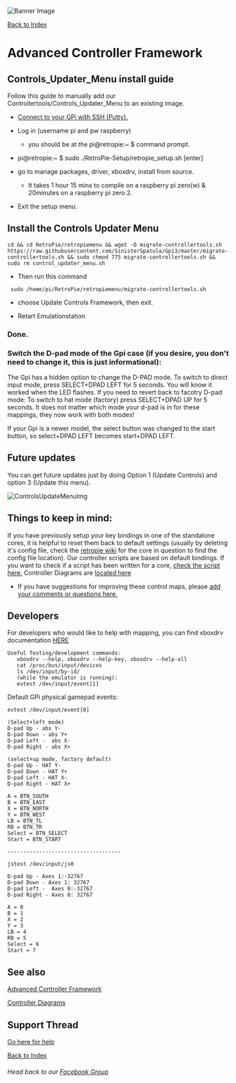 ![Banner Image](https://sinisterspatula.github.io/RetroflagGpiGuides/images/GuidesBanner.png)

[Back to Index](https://sinisterspatula.github.io/RetroflagGpiGuides/)


# Advanced Controller Framework
## Controls_Updater_Menu install guide

Follow this guide to manually add our Controllertools/Controls_Updater_Menu to an existing image.

* [Connect to your GPi with SSH (Putty).](https://www.youtube.com/watch?v=aEJoQZBSlSs)
* Log in (username pi and pw raspberry)
  * you should be at the pi@retropie:~ $
command prompt.

* pi@retropie:~ $  sudo ./RetroPie-Setup/retropie_setup.sh [enter]
* go to manage packages, driver, xboxdrv, install from source.
  * It takes 1 hour 15 mins to compile on a raspberry pi zero(w) & 20minutes on a raspberry pi zero 2.

* Exit the setup menu.

## Install the Controls Updater Menu

```shell
cd && cd RetroPie/retropiemenu && wget -O migrate-controllertools.sh  https://raw.githubusercontent.com/SinisterSpatula/Gpi3/master/migrate-controllertools.sh && sudo chmod 775 migrate-controllertools.sh && sudo rm control_updater_menu.sh
```

* Then run this command

```shell
 sudo /home/pi/RetroPie/retropiemenu/migrate-controllertools.sh
```

* choose Update Controls Framework, then exit.

* Retart Emulationstation

### Done.

### Switch the D-pad mode of the Gpi case (if you desire, you don't need to change it, this is just informational):

The Gpi has a hidden option to change the D-PAD mode. To switch to direct input mode, press SELECT+DPAD LEFT for 5 seconds. You will know it worked when the LED flashes. If you need to revert back to facotry D-pad mode: To switch to hat mode (factory) press SELECT+DPAD UP for 5 seconds.  It does not matter which mode your d-pad is in for these mappings, they now work with both modes!

If your Gpi is a newer model, the select button was changed to the start button, so select+DPAD LEFT becomes start+DPAD LEFT.

## Future updates

You can get future updates just by doing Option 1 (Update Controls) and option 3 (Update this menu).

  ![ControlsUpdateMenuImg](https://sinisterspatula.github.io/RetroflagGpiGuides/images/ControlsUpdateMenuImg.PNG)  

## Things to keep in mind:
If you have previously setup your key bindings in one of the standalone cores, it is helpful to reset them back to default settings (usually by deleting it's config file, check the [retropie wiki](https://github.com/RetroPie/RetroPie-Setup/wiki/) for the core in question to find the config file location).  Our controller scripts  are based on default bindings.  If you want to check if a script has been written for a core, [check the script here.](https://github.com/SinisterSpatula/Gpi2/blob/master/xboxdrvstart.sh)  Controller Diagrams are [located here](https://photos.app.goo.gl/iM52fxLmjadTocyk8)

* If you have suggestions for improving these control maps, please [add your comments or questions here.](https://github.com/SinisterSpatula/Gpi2/issues/2)



## Developers
For developers who would like to help with mapping, you can find xboxdrv documentation [HERE](https://xboxdrv.gitlab.io/xboxdrv.html)
```
Useful Testing/development commands:
   xboxdrv --help, xboxdrv --help-key, xboxdrv --help-all
   cat /proc/bus/input/devices
   ls /dev/input/by-id/
   (while the emulator is running):
   evtest /dev/input/event[1]
```

Default GPi physical gamepad events:

```
evtest /dev/input/event[0]

(Select+left mode)
D-pad Up - abs Y-
D-pad Down - abs Y+
D-pad Left -  abs X-
D-pad Right - abs X+

(select+up mode, factory default)
D-pad Up - HAT Y-
D-pad Down - HAT Y+
D-pad Left - HAT X-
D-pad Right - HAT X+

A = BTN_SOUTH
B = BTN_EAST
X = BTN_NORTH
Y = BTN_WEST
LB = BTN_TL
RB = BTN_TR
Select = BTN_SELECT
Start = BTN_START

------------------------------------

jstest /dev/input/js0

D-pad Up - Axes 1:-32767
D-pad Down - Axes 1: 32767
D-pad Left -  Axes 0:-32767
D-pad Right - Axes 0: 32767

A = 0
B = 1
X = 2
Y = 3
LB = 4
RB = 5
Select = 6
Start = 7

```

## See also
[Advanced Controller Framework](https://sinisterspatula.github.io/RetroflagGpiGuides/AdvancedControlFramework)

[Controller Diagrams](https://photos.app.goo.gl/iM52fxLmjadTocyk8)

## Support Thread
[Go here for help](https://www.facebook.com/groups/401660300458844/)

[Back to Index](https://sinisterspatula.github.io/RetroflagGpiGuides/)

###### Head back to our [Facebook Group](https://www.facebook.com/groups/401660300458844/)


